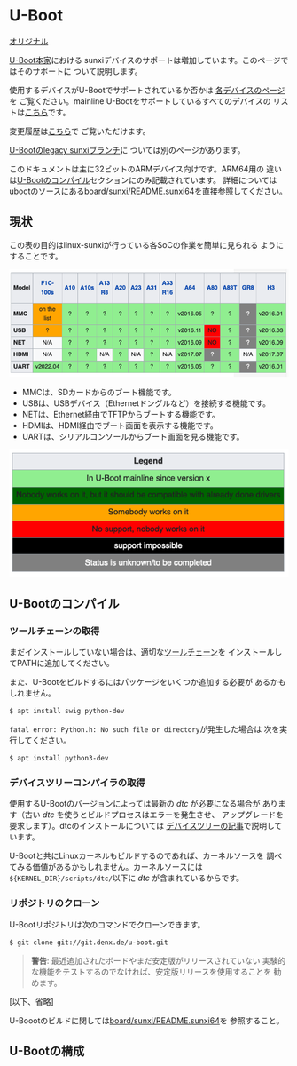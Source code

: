 # U-Boot

[オリジナル](https://linux-sunxi.org/U-Boot#Compile_U-Boot)

[U-Boot本家](http://www.denx.de/wiki/U-Boot)における
sunxiデバイスのサポートは増加しています。このページではそのサポートに
ついて説明します。

使用するデバイスがU-Bootでサポートされているか否かは
[各デバイスのページ](https://linux-sunxi.org/Category:Devices)を
ご覧ください。mainline U-Bootをサポートしているすべてのデバイスの
リストは[こちら](https://linux-sunxi.org/Category:Mainline_U-Boot)です。

変更履歴は[こちら](https://linux-sunxi.org/U-Boot/Changelog)で
ご覧いただけます。

[U-Bootのlegacy sunxiブランチ](https://linux-sunxi.org/U-Boot/Legacy_U-Boot)に
ついては別のページがあります。

このドキュメントは主に32ビットのARMデバイス向けです。ARM64用の
違いは[U-Bootのコンパイル](https://linux-sunxi.org/U-Boot#Compile_U-Boot)セクションにのみ記載されています。
詳細についてはubootのソースにある[board/sunxi/README.sunxi64](../others/README.sunxi64_uboot.md)を直接参照してください。

## 現状

この表の目的はlinux-sunxiが行っている各SoCの作業を簡単に見られる
ようにすることです。

![現状](fig/status_matrix.png)

- MMCは、SDカードからのブート機能です。
- USBは、USBデバイス（Ethernetドングルなど）を接続する機能です。
- NETは、Ethernet経由でTFTPからブートする機能です。
- HDMIは、HDMI経由でブート画面を表示する機能です。
- UARTは、シリアルコンソールからブート画面を見る機能です。

![凡例](fig/legend.png)

## U-Bootのコンパイル

###  ツールチェーンの取得

まだインストールしていない場合は、適切な[ツールチェーン](https://linux-sunxi.org/Toolchain)を
インストールしてPATHに追加してください。

また、U-Bootをビルドするにはパッケージをいくつか追加する必要が
あるかもしれません。

```bash
$ apt install swig python-dev
```

`fatal error: Python.h: No such file or directory`が発生した場合は
次を実行してください。

```bash
$ apt install python3-dev
```

### デバイスツリーコンパイラの取得

使用するU-Bootのバージョンによっては最新の _dtc_ が必要になる場合が
あります（古い _dtc_ を使うとビルドプロセスはエラーを発生させ、
アップグレードを要求します）。dtcのインストールについては
[デバイスツリーの記事](https://linux-sunxi.org/Device_Tree#Get_the_Device-tree_Compiler)で説明しています。

U-Bootと共にLinuxカーネルもビルドするのであれば、カーネルソースを
調べてみる価値があるかもしれません。カーネルソースには`${KERNEL_DIR}/scripts/dtc/`以下に _dtc_ が含まれているからです。

### リポジトリのクローン

U-Bootリポジトリは次のコマンドでクローンできます。

```bash
$ git clone git://git.denx.de/u-boot.git
```

> **警告**: 最近追加されたボードやまだ安定版がリリースされていない
> 実験的な機能をテストするのでなければ、安定版リリースを使用することを
> 勧めます。

[以下、省略]

U-Boootのビルドに関しては[board/sunxi/README.sunxi64](../uboot/README.sunxi64_uboot.md)を
参照すること。

## U-Bootの構成
